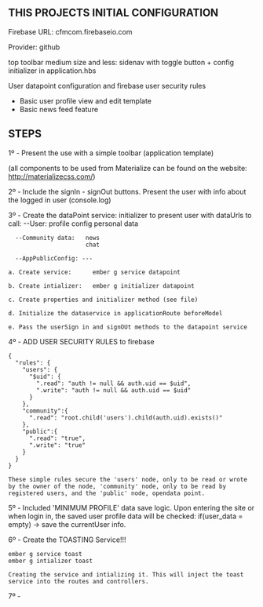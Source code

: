 THIS PROJECTS INITIAL CONFIGURATION
-----------------------------------

Firebase URL: cfmcom.firebaseio.com

Provider:     github

top toolbar
  medium size and less: sidenav with toggle button + config initializer in application.hbs

User datapoint configuration and firebase user security rules

* Basic user profile view and edit template
* Basic news feed feature




STEPS
-----


1º - Present the use with a simple toolbar (application template)

(all components to be used from Materialize can be found on the website: http://materializecss.com/)

2º - Include the signIn - signOut buttons. Present the user with info about the logged in user (console.log)

3º - Create the dataPoint service: initializer to present user with dataUrls to call:
      --User: profile
              config
              personal data

      --Community data:   news
                          chat

      --AppPublicConfig: ---

    a. Create service:      ember g service datapoint

    b. Create intializer:   ember g initializer datapoint

    c. Create properties and initializer method (see file)

    d. Initialize the dataservice in applicationRoute beforeModel

    e. Pass the userSign in and signOUt methods to the datapoint service


4º - ADD USER SECURITY RULES to firebase

    {
      "rules": {
        "users": {
          "$uid": {
            ".read": "auth != null && auth.uid == $uid",
            ".write": "auth != null && auth.uid == $uid"
          }
        },
        "community":{
          ".read": "root.child('users').child(auth.uid).exists()"
        },
        "public":{
          ".read": "true",
          ".write": "true"
        }
      }
    }

    These simple rules secure the 'users' node, only to be read or wrote by the owner of the node, 'community' node, only to be read by registered users, and the 'public' node, opendata point.

5º - Included 'MINIMUM PROFILE' data save logic.
    Upon entering the site or when login in, the saved user profile data will be checked:
        if(user_data = empty) -> save the currentUser info.


6º - Create the TOASTING Service!!!

    ember g service toast
    ember g intializer toast

    Creating the service and intializing it. This will inject the toast service into the routes and controllers.


7º - 
